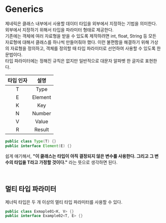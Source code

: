 # Generics

제네릭은 클래스 내부에서 사용할 데이터 타입을 외부에서 지정하는 기법을 의미한다. 외부에서 지정하기 위해서 타입을 파라미터 형태로 제공한다.  
기존에는 객체에 여러 자료형을 받을 수 있도록 제작하려면 int, float, String 등 모든 자료형에 대해서 클래스를 하나씩 만들어줘야 했다. 이런 불편함을 해결하기 위해 가상의 자료형을 정의하고, 객체를 정의할 때 타입 파라미터로 선언하여 사용할 수 있도록 한 문법이다.  
타입 파라미터에는 정해진 규칙은 없지만 일반적으로 대문자 알파벳 한 글자로 표현한다.

| 타입 인자 |  설명   |
| :-------: | :-----: |
|     T     |  Type   |
|     E     | Element |
|     K     |   Key   |
|     N     | Number  |
|     V     |  Value  |
|     R     | Result  |

```java
public class Type(T) {}
public interface Element(E) {}
```

쉽게 얘기해서, **"이 클래스는 타입이 아직 결정되지 않은 변수를 사용한다. 그리고 그 변수의 타입을 T라고 가정할 것이다."** 라는 뜻으로 생각하면 된다.

</br>

## 멀티 타입 파라미터

제너릭 타입은 두 개 이상의 멀티 타입 파라미터를 사용할 수 있다.

```java
public class Exmaple01<K, V> {}
public interface Example02<T, E> {}
```
